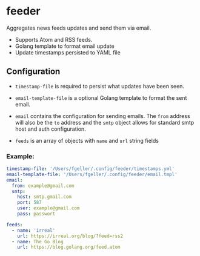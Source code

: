 # feeder

Aggregates news feeds updates and send them via email.

- Supports Atom and RSS feeds.
- Golang template to format email update 
- Update timestamps persisted to YAML file

## Configuration

- `timestamp-file` is required to persist what updates have been seen.

- `email-template-file` is a optional Golang template to format the sent email.

- `email` contains the configuration for sending emails. The `from` address will
  also be the `to` address and the `smtp` object allows for standard smtp host
  and auth configuration.

- `feeds` is an array of objects with `name` and `url` string fields

### Example:

```yaml
timestamp-file: '/Users/fgeller/.config/feeder/timestamps.yml'
email-template-file: '/Users/fgeller/.config/feeder/email.tmpl'
email:
  from: example@gmail.com
  smtp:
    host: smtp.gmail.com
    port: 587
    user: example@gmail.com
    pass: passwort

feeds:
  - name: 'irreal'
    url: https://irreal.org/blog/?feed=rss2
  - name: The Go Blog
    url: https://blog.golang.org/feed.atom
```
